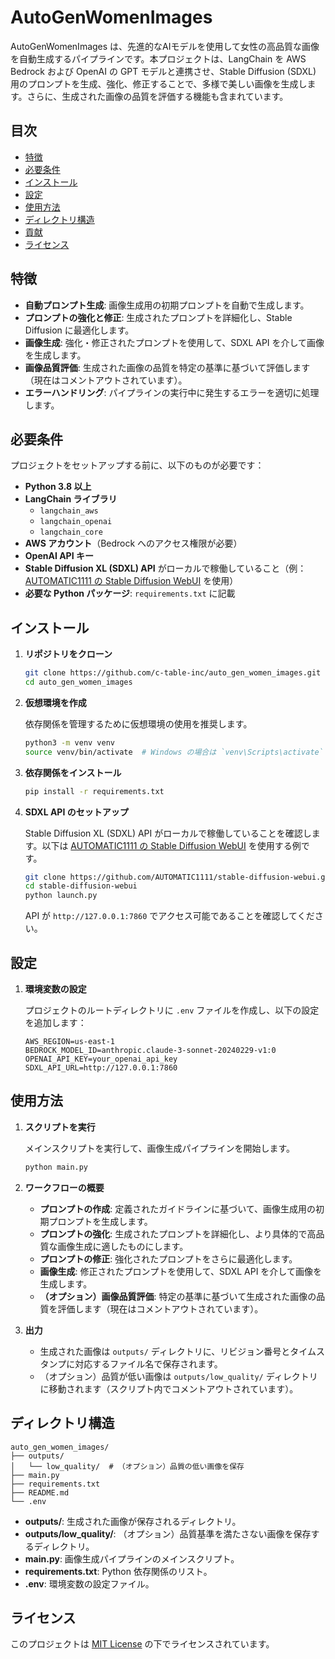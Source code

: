 # AutoGenWomenImages

AutoGenWomenImages は、先進的なAIモデルを使用して女性の高品質な画像を自動生成するパイプラインです。本プロジェクトは、LangChain を AWS Bedrock および OpenAI の GPT モデルと連携させ、Stable Diffusion (SDXL) 用のプロンプトを生成、強化、修正することで、多様で美しい画像を生成します。さらに、生成された画像の品質を評価する機能も含まれています。

## 目次

- [特徴](#特徴)
- [必要条件](#必要条件)
- [インストール](#インストール)
- [設定](#設定)
- [使用方法](#使用方法)
- [ディレクトリ構造](#ディレクトリ構造)
- [貢献](#貢献)
- [ライセンス](#ライセンス)

## 特徴

- **自動プロンプト生成**: 画像生成用の初期プロンプトを自動で生成します。
- **プロンプトの強化と修正**: 生成されたプロンプトを詳細化し、Stable Diffusion に最適化します。
- **画像生成**: 強化・修正されたプロンプトを使用して、SDXL API を介して画像を生成します。
- **画像品質評価**: 生成された画像の品質を特定の基準に基づいて評価します（現在はコメントアウトされています）。
- **エラーハンドリング**: パイプラインの実行中に発生するエラーを適切に処理します。

## 必要条件

プロジェクトをセットアップする前に、以下のものが必要です：

- **Python 3.8 以上**
- **LangChain ライブラリ**
  - `langchain_aws`
  - `langchain_openai`
  - `langchain_core`
- **AWS アカウント**（Bedrock へのアクセス権限が必要）
- **OpenAI API キー**
- **Stable Diffusion XL (SDXL) API** がローカルで稼働していること（例： [AUTOMATIC1111 の Stable Diffusion WebUI](https://github.com/AUTOMATIC1111/stable-diffusion-webui) を使用）
- **必要な Python パッケージ**: `requirements.txt` に記載

## インストール

1. **リポジトリをクローン**

   ```bash
   git clone https://github.com/c-table-inc/auto_gen_women_images.git
   cd auto_gen_women_images
   ```

2. **仮想環境を作成**

   依存関係を管理するために仮想環境の使用を推奨します。

   ```bash
   python3 -m venv venv
   source venv/bin/activate  # Windows の場合は `venv\Scripts\activate`
   ```

3. **依存関係をインストール**

   ```bash
   pip install -r requirements.txt
   ```

4. **SDXL API のセットアップ**

   Stable Diffusion XL (SDXL) API がローカルで稼働していることを確認します。以下は [AUTOMATIC1111 の Stable Diffusion WebUI](https://github.com/AUTOMATIC1111/stable-diffusion-webui) を使用する例です。

   ```bash
   git clone https://github.com/AUTOMATIC1111/stable-diffusion-webui.git
   cd stable-diffusion-webui
   python launch.py
   ```

   API が `http://127.0.0.1:7860` でアクセス可能であることを確認してください。

## 設定

1. **環境変数の設定**

   プロジェクトのルートディレクトリに `.env` ファイルを作成し、以下の設定を追加します：

   ```env
   AWS_REGION=us-east-1
   BEDROCK_MODEL_ID=anthropic.claude-3-sonnet-20240229-v1:0
   OPENAI_API_KEY=your_openai_api_key
   SDXL_API_URL=http://127.0.0.1:7860
   ```

## 使用方法

1. **スクリプトを実行**

   メインスクリプトを実行して、画像生成パイプラインを開始します。

   ```bash
   python main.py
   ```

2. **ワークフローの概要**

   - **プロンプトの作成**: 定義されたガイドラインに基づいて、画像生成用の初期プロンプトを生成します。
   - **プロンプトの強化**: 生成されたプロンプトを詳細化し、より具体的で高品質な画像生成に適したものにします。
   - **プロンプトの修正**: 強化されたプロンプトをさらに最適化します。
   - **画像生成**: 修正されたプロンプトを使用して、SDXL API を介して画像を生成します。
   - **（オプション）画像品質評価**: 特定の基準に基づいて生成された画像の品質を評価します（現在はコメントアウトされています）。

3. **出力**

   - 生成された画像は `outputs/` ディレクトリに、リビジョン番号とタイムスタンプに対応するファイル名で保存されます。
   - （オプション）品質が低い画像は `outputs/low_quality/` ディレクトリに移動されます（スクリプト内でコメントアウトされています）。

## ディレクトリ構造

```
auto_gen_women_images/
├── outputs/
│   └── low_quality/  # （オプション）品質の低い画像を保存
├── main.py
├── requirements.txt
├── README.md
└── .env
```

- **outputs/**: 生成された画像が保存されるディレクトリ。
- **outputs/low_quality/**: （オプション）品質基準を満たさない画像を保存するディレクトリ。
- **main.py**: 画像生成パイプラインのメインスクリプト。
- **requirements.txt**: Python 依存関係のリスト。
- **.env**: 環境変数の設定ファイル。

## ライセンス

このプロジェクトは [MIT License](LICENSE) の下でライセンスされています。
